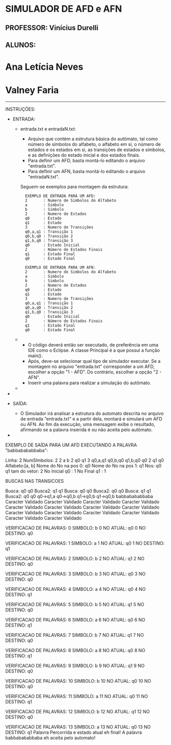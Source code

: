 SIMULADOR DE AFD e AFN
====================================================================================

## PROFESSOR: Vinícius Durelli

## ALUNOS:
# Ana Letícia Neves
# Valney Faria

------------------------------------------------------------------------------------

INSTRUÇÕES:

- ENTRADA:
	- entrada.txt e entradaN.txt:
		*	Arquivo que contém a estrutura básica do autômato, tal como número de símbolos
		do alfabeto, o alfabeto em si, o número de estados e os estados em si, as
		transições de estados e símbolos, e as definições do estado inicial e dos
		estados finais.
		*	Para definir um AFD, basta montá-lo editando o arquivo "entrada.txt".
		*	Para definir um AFN, basta montá-lo editando o arquivo "entradaN.txt".
		
		Seguem-se exemplos para montagem da estrutura:

			EXEMPLO DE ENTRADA PARA UM AFD:
			2 		: Numero de Simbolos do Alfabeto
			a 		: Simbolo
			b 		: Simbolo
			2		: Numero de Estados
			q0		: Estado
			q1		: Estado
			3		: Numero de Transições
			q0,a,q1	: Transição 1
			q0,b,q0	: Transição 2
			q1,b,q0	: Transição 3
			q0		: Estado Inicial
			2		: Número de Estados Finais
			q1		: Estado Final
			q0		: Estado Final

			EXEMPLO DE ENTRADA PARA UM AFN:
			2 		: Numero de Simbolos do Alfabeto
			a 		: Simbolo
			b 		: Simbolo
			2		: Numero de Estados
			q0		: Estado
			q1		: Estado
			3		: Numero de Transições
			q0,a,q1	: Transição 1
			q0,a,q0	: Transição 2
			q1,b,q0	: Transição 3
			q0		: Estado Inicial
			2		: Número de Estados Finais
			q1		: Estado Final
			q0		: Estado Final
	-
		*	O código deverá então ser executado, de preferência em uma IDE como o Eclipse.
			A classe Principal é a que possui a função main().
		*	Após, deve-se selecionar qual tipo de simulador executar. Se a montagem no arquivo "entrada.txt"
			corresponder a um AFD, escolher a opção "1 - AFD". Do contrário, escolher a opção "2 - AFN".
		*	Inserir uma palavra para realizar a simulação do autômato.
	-
-
	
- SAÍDA:
	- O Simulador irá analisar a estrutura do automato descrita no arquivo de
	entrada "entrada.txt" e a partir dela, montará e simulará um AFD ou AFN.
	Ao fim da execução, uma mensagem exibe o resultado, afirmando se a palavra inserida é ou não
	aceita pelo autômato.
-

EXEMPLO DE SAÍDA PARA UM AFD EXECUTANDO A PALAVRA "babbabababbaba":

Linha: 2
NumSImbolos: 2
2
a
b
2
q0
q1
3
q0,a,q1
q0,b,q0
q1,b,q0
q0
2
q1
q0
Alfabeto:[a, b]
Nome do No na pos 0: q0
Nome do No na pos 1: q1
Nos:
q0
q1
tam do vetor: 2
No Inicial q0 : 1
No Final q1 : 1


BUSCAS NAS TRANSICOES

Busca: q0
q0
Busca2: q1
q1
Busca: q0
q0
Busca2: q0
q0
Busca: q1
q1
Busca2: q0
q0
q0->q1,a
q0->q0,b
q1->q0,b
q1->q0,b
babbabababbaba
Caracter Validado
Caracter Validado
Caracter Validado
Caracter Validado
Caracter Validado
Caracter Validado
Caracter Validado
Caracter Validado
Caracter Validado
Caracter Validado
Caracter Validado
Caracter Validado
Caracter Validado
Caracter Validado

VERIFICACAO DE PALAVRAS: 0
SIMBOLO: b
0 NO ATUAL: q0
0 NO DESTINO: q0

VERIFICACAO DE PALAVRAS: 1
SIMBOLO: a
1 NO ATUAL: q0
1 NO DESTINO: q1

VERIFICACAO DE PALAVRAS: 2
SIMBOLO: b
2 NO ATUAL: q1
2 NO DESTINO: q0

VERIFICACAO DE PALAVRAS: 3
SIMBOLO: b
3 NO ATUAL: q0
3 NO DESTINO: q0

VERIFICACAO DE PALAVRAS: 4
SIMBOLO: a
4 NO ATUAL: q0
4 NO DESTINO: q1

VERIFICACAO DE PALAVRAS: 5
SIMBOLO: b
5 NO ATUAL: q1
5 NO DESTINO: q0

VERIFICACAO DE PALAVRAS: 6
SIMBOLO: a
6 NO ATUAL: q0
6 NO DESTINO: q1

VERIFICACAO DE PALAVRAS: 7
SIMBOLO: b
7 NO ATUAL: q1
7 NO DESTINO: q0

VERIFICACAO DE PALAVRAS: 8
SIMBOLO: a
8 NO ATUAL: q0
8 NO DESTINO: q1

VERIFICACAO DE PALAVRAS: 9
SIMBOLO: b
9 NO ATUAL: q1
9 NO DESTINO: q0

VERIFICACAO DE PALAVRAS: 10
SIMBOLO: b
10 NO ATUAL: q0
10 NO DESTINO: q0

VERIFICACAO DE PALAVRAS: 11
SIMBOLO: a
11 NO ATUAL: q0
11 NO DESTINO: q1

VERIFICACAO DE PALAVRAS: 12
SIMBOLO: b
12 NO ATUAL: q1
12 NO DESTINO: q0

VERIFICACAO DE PALAVRAS: 13
SIMBOLO: a
13 NO ATUAL: q0
13 NO DESTINO: q1
Palavra Percorrida e estado atual eh final!
A palavra babbabababbaba eh aceita pelo automato!